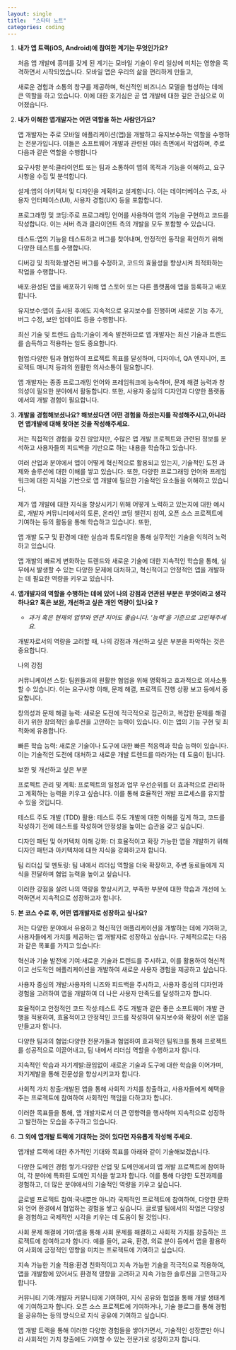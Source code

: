 ```yaml
---
layout: single
title:  "스타터 노트"
categories: coding
---
```


1. **내가 앱 트랙(iOS, Android)에 참여한 계기는 무엇인가요?**

   처음 앱 개발에 흥미를 갖게 된 계기는 모바일 기술이 우리 일상에 미치는 영향을 목격하면서 시작되었습니다. 모바일 앱은 우리의 삶을 편리하게 만들고,

   새로운 경험과 소통의 창구를 제공하며, 혁신적인 비즈니스 모델을 형성하는 데에 큰 역할을 하고 있습니다. 이에 대한 호기심은 곧 앱 개발에 대한 깊은 관심으로 이어졌습니다.

3. **내가 이해한 앱개발자는 어떤 역할을 하는 사람인가요?** 

   앱 개발자는 주로 모바일 애플리케이션(앱)을 개발하고 유지보수하는 역할을 수행하는 전문가입니다. 이들은 소프트웨어 개발과 관련된 여러 측면에서 작업하며, 주로 다음과 같은 역할을 수행합니다

   요구사항 분석:클라이언트 또는 팀과 소통하여 앱의 목적과 기능을 이해하고, 요구사항을 수집 및 분석합니다.

   설계:앱의 아키텍처 및 디자인을 계획하고 설계합니다. 이는 데이터베이스 구조, 사용자 인터페이스(UI), 사용자 경험(UX) 등을 포함합니다.

   프로그래밍 및 코딩:주로 프로그래밍 언어를 사용하여 앱의 기능을 구현하고 코드를 작성합니다. 이는 서버 측과 클라이언트 측의 개발을 모두 포함할 수 있습니다.

   테스트:앱의 기능을 테스트하고 버그를 찾아내며, 안정적인 동작을 확인하기 위해 다양한 테스트를 수행합니다.

   디버깅 및 최적화:발견된 버그를 수정하고, 코드의 효율성을 향상시켜 최적화하는 작업을 수행합니다.

   배포:완성된 앱을 배포하기 위해 앱 스토어 또는 다른 플랫폼에 앱을 등록하고 배포합니다.

   유지보수:앱이 출시된 후에도 지속적으로 유지보수를 진행하며 새로운 기능 추가, 버그 수정, 보안 업데이트 등을 수행합니다.

   최신 기술 및 트렌드 습득:기술이 계속 발전하므로 앱 개발자는 최신 기술과 트렌드를 습득하고 적용하는 일도 중요합니다.

   협업:다양한 팀과 협업하여 프로젝트 목표를 달성하며, 디자이너, QA 엔지니어, 프로젝트 매니저 등과의 원활한 의사소통이 필요합니다.

   앱 개발자는 종종 프로그래밍 언어와 프레임워크에 능숙하며, 문제 해결 능력과 창의성이 필요한 분야에서 활동합니다. 또한, 사용자 중심의 디자인과 다양한 플랫폼에서의 개발 경험이 필요합니다.

4. **개발을 경험해보셨나요? 해보셨다면 어떤 경험을 하셨는지를 작성해주시고,아니라면 앱개발에 대해 찾아본 것을 작성해주세요.**

   저는 직접적인 경험을 갖진 않았지만, 수많은 앱 개발 프로젝트와 관련된 정보를 분석하고 사용자들의 피드백을 기반으로 하는 내용을 학습하고 있습니다.

   여러 산업과 분야에서 앱이 어떻게 혁신적으로 활용되고 있는지, 기술적인 도전 과제와 솔루션에 대한 이해를 쌓고 있습니다. 또한, 다양한 프로그래밍 언어와 프레임워크에 대한 지식을 기반으로 앱 개발에 필요한 기술적인 요소들을 이해하고 있습니다.

   제가 앱 개발에 대한 지식을 향상시키기 위해 어떻게 노력하고 있는지에 대한 예시로, 개발자 커뮤니티에서의 토론, 온라인 코딩 챌린지 참여, 오픈 소스 프로젝트에 기여하는 등의 활동을 통해 학습하고 있습니다. 또한,

   앱 개발 도구 및 환경에 대한 실습과 튜토리얼을 통해 실무적인 기술을 익히려 노력하고 있습니다.

   앱 개발의 빠르게 변화하는 트렌드와 새로운 기술에 대한 지속적인 학습을 통해, 실무에서 발생할 수 있는 다양한 문제에 대처하고, 혁신적이고 안정적인 앱을 개발하는 데 필요한 역량을 키우고 있습니다.

5. **앱개발자의 역할을 수행하는 데에 있어 나의 강점과 연관된 부분은 무엇이라고 생각하나요? 
   혹은 보완, 개선하고 싶은 개인 역량이 있나요 ?**
    - *과거 혹은 현재의 업무와 연관 지어도 좋습니다. ‘능력’을 기준으로 고민해주세요.*
   
    개발자로서의 역량을 고려할 때, 나의 강점과 개선하고 싶은 부분을 파악하는 것은 중요합니다.
   
    나의 강점

    커뮤니케이션 스킬: 팀원들과의 원활한 협업을 위해 명확하고 효과적으로 의사소통할 수 있습니다. 이는 요구사항 이해, 문제 해결, 프로젝트 진행 상황 보고 등에서 중요합니다.
  
    창의성과 문제 해결 능력: 새로운 도전에 적극적으로 접근하고, 복잡한 문제를 해결하기 위한 창의적인 솔루션을 고안하는 능력이 있습니다. 이는 앱의 기능 구현 및 최적화에 유용합니다.

    빠른 학습 능력: 새로운 기술이나 도구에 대한 빠른 적응력과 학습 능력이 있습니다. 이는 기술적인 도전에 대처하고 새로운 개발 트렌드를 따라가는 데 도움이 됩니다.
  
    보완 및 개선하고 싶은 부분

    프로젝트 관리 및 계획: 프로젝트의 일정과 업무 우선순위를 더 효과적으로 관리하고 계획하는 능력을 키우고 싶습니다. 이를 통해 효율적인 개발 프로세스를 유지할 수 있을 것입니다.

    테스트 주도 개발 (TDD) 활용: 테스트 주도 개발에 대한 이해를 깊게 하고, 코드를 작성하기 전에 테스트를 작성하며 안정성을 높이는 습관을 갖고 싶습니다.

    디자인 패턴 및 아키텍처 이해 강화: 더 효율적이고 확장 가능한 앱을 개발하기 위해 디자인 패턴과 아키텍처에 대한 지식을 강화하고자 합니다.

    팀 리더십 및 멘토링: 팀 내에서 리더십 역할을 더욱 확장하고, 주변 동료들에게 지식을 전달하며 협업 능력을 높이고 싶습니다.

    이러한 강점을 살려 나의 역량을 향상시키고, 부족한 부분에 대한 학습과 개선에 노력하면서 지속적으로 성장하고자 합니다.
   
6. **본 코스 수료 후, 어떤 앱개발자로 성장하고 싶나요?**

    저는 다양한 분야에서 유용하고 혁신적인 애플리케이션을 개발하는 데에 기여하고, 사용자들에게 가치를 제공하는 앱 개발자로 성장하고 싶습니다. 구체적으로는 다음과 같은 목표를 가지고 있습니다:

    혁신과 기술 발전에 기여:새로운 기술과 트렌드를 주시하고, 이를 활용하여 혁신적이고 선도적인 애플리케이션을 개발하여 새로운 사용자 경험을 제공하고 싶습니다.

    사용자 중심의 개발:사용자의 니즈와 피드백을 주시하고, 사용자 중심의 디자인과 경험을 고려하여 앱을 개발하여 더 나은 사용자 만족도를 달성하고자 합니다.

    효율적이고 안정적인 코드 작성:테스트 주도 개발과 같은 좋은 소프트웨어 개발 관행을 적용하여, 효율적이고 안정적인 코드를 작성하여 유지보수와 확장이 쉬운 앱을 만들고자 합니다.

    다양한 팀과의 협업:다양한 전문가들과 협업하여 효과적인 팀워크를 통해 프로젝트를 성공적으로 이끌어내고, 팀 내에서 리더십 역할을 수행하고자 합니다.

    지속적인 학습과 자기계발:끊임없이 새로운 기술과 도구에 대한 학습을 이어가며, 자기계발을 통해 전문성을 향상시키고자 합니다.

    사회적 가치 창출:개발된 앱을 통해 사회적 가치를 창출하고, 사용자들에게 혜택을 주는 프로젝트에 참여하여 사회적인 책임을 다하고자 합니다.

    이러한 목표들을 통해, 앱 개발자로서 더 큰 영향력을 행사하며 지속적으로 성장하고 발전하는 모습을 추구하고 있습니다.
   
7. **그 외에 앱개발 트랙에 기대하는 것이 있다면 자유롭게 작성해 주세요.**

    앱개발 트랙에 대한 추가적인 기대와 목표를 아래와 같이 기술해보겠습니다.

    다양한 도메인 경험 쌓기:다양한 산업 및 도메인에서의 앱 개발 프로젝트에 참여하여, 각 분야에 특화된 도메인 지식을 쌓고자 합니다. 이를 통해 다양한 도전과제를 경험하고, 더 많은 분야에서의 기술적인 역량을 키우고 싶습니다.

    글로벌 프로젝트 참여:국내뿐만 아니라 국제적인 프로젝트에 참여하여, 다양한 문화와 언어 환경에서 협업하는 경험을 쌓고 싶습니다. 글로벌 팀에서의 작업은 다양성을 경험하고 국제적인 시각을 키우는 데 도움이 될 것입니다.

    사회 문제 해결에 기여:앱을 통해 사회 문제를 해결하고 사회적 가치를 창출하는 프로젝트에 참여하고자 합니다. 예를 들어, 교육, 환경, 의료 분야 등에서 앱을 활용하여 사회에 긍정적인 영향을 미치는 프로젝트에 기여하고 싶습니다.

    지속 가능한 기술 적용:환경 친화적이고 지속 가능한 기술을 적극적으로 적용하여, 앱을 개발함에 있어서도 환경적 영향을 고려하고 지속 가능한 솔루션을 고민하고자 합니다.

    커뮤니티 기여:개발자 커뮤니티에 기여하여, 지식 공유와 협업을 통해 개발 생태계에 기여하고자 합니다. 오픈 소스 프로젝트에 기여하거나, 기술 블로그를 통해 경험을 공유하는 등의 방식으로 지식 공유에 기여하고 싶습니다.

    앱 개발 트랙을 통해 이러한 다양한 경험들을 쌓아가면서, 기술적인 성장뿐만 아니라 사회적인 가치 창출에도 기여할 수 있는 전문가로 성장하고자 합니다.
